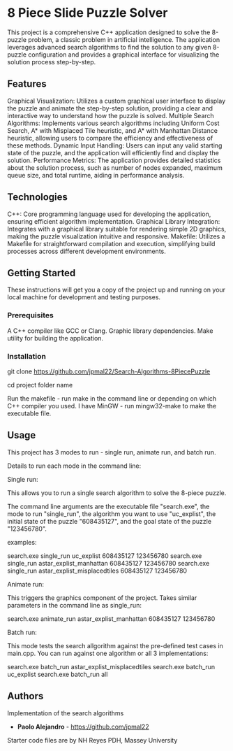 # 8 Piece Slide Puzzle Solver

This project is a comprehensive C++ application designed to solve the 8-puzzle problem, a classic problem in artificial intelligence. The application leverages advanced search algorithms to find the solution to any given 8-puzzle configuration and provides a graphical interface for visualizing the solution process step-by-step.

## Features

Graphical Visualization: Utilizes a custom graphical user interface to display the puzzle and animate the step-by-step solution, providing a clear and interactive way to understand how the puzzle is solved.
Multiple Search Algorithms: Implements various search algorithms including Uniform Cost Search, A* with Misplaced Tile heuristic, and A* with Manhattan Distance heuristic, allowing users to compare the efficiency and effectiveness of these methods.
Dynamic Input Handling: Users can input any valid starting state of the puzzle, and the application will efficiently find and display the solution.
Performance Metrics: The application provides detailed statistics about the solution process, such as number of nodes expanded, maximum queue size, and total runtime, aiding in performance analysis.

## Technologies

C++: Core programming language used for developing the application, ensuring efficient algorithm implementation.
Graphical Library Integration: Integrates with a graphical library suitable for rendering simple 2D graphics, making the puzzle visualization intuitive and responsive.
Makefile: Utilizes a Makefile for straightforward compilation and execution, simplifying build processes across different development environments.

## Getting Started

These instructions will get you a copy of the project up and running on your local machine for development and testing purposes.

### Prerequisites

A C++ compiler like GCC or Clang.
Graphic library dependencies.
Make utility for building the application.

### Installation

git clone https://github.com/jpmal22/Search-Algorithms-8PiecePuzzle

cd project folder name

Run the makefile - run make in the command line or depending on which C++ compiler you used. I have MinGW - run mingw32-make to make the executable file. 

## Usage

This project has 3 modes to run - single run, animate run, and batch run. 

Details to run each mode in the command line:

Single run: 

This allows you to run a single search algorithm to solve the 8-piece puzzle. 

The command line arguments are the executable file "search.exe", the mode to run "single_run", the algorithm you want to use "uc_explist", the initial state of the puzzle "608435127", and the goal state of the puzzle "123456780".

examples: 

search.exe single_run uc_explist 608435127 123456780
search.exe single_run astar_explist_manhattan 608435127 123456780
search.exe single_run astar_explist_misplacedtiles 608435127 123456780

Animate run:

This triggers the graphics component of the project. Takes similar parameters in the command line as single_run:

search.exe animate_run astar_explist_manhattan 608435127 123456780

Batch run:

This mode tests the search allgorithm against the pre-defined test cases in main.cpp. You can run against one algorithm or all 3 implementations:

search.exe batch_run astar_explist_misplacedtiles 
search.exe batch_run uc_explist 
search.exe batch_run all 

## Authors

Implementation of the search algorithms
* **Paolo Alejandro** - https://github.com/jpmal22

Starter code files are by NH Reyes PDH, Massey University


